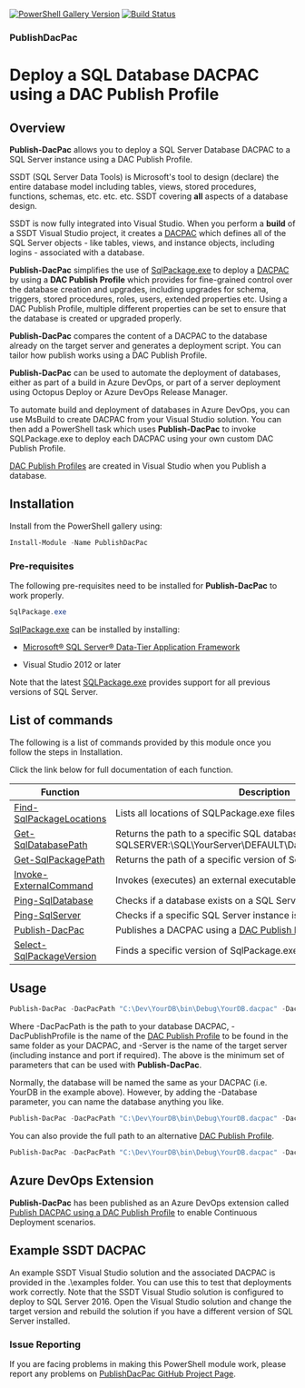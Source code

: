 [![PowerShell Gallery Version](https://img.shields.io/powershellgallery/v/PublishDacPac.svg)](https://www.powershellgallery.com/packages/PublishDacPac)
[![Build Status](https://qatar-re.visualstudio.com/QatarRe.BI/_apis/build/status/Test%20and%20Publish%20Package%20PublishDacPac?branchName=master)](https://qatar-re.visualstudio.com/QatarRe.BI/_build/latest?definitionId=51&branchName=master)

### PublishDacPac

# Deploy a SQL Database DACPAC using a DAC Publish Profile

## Overview

**Publish-DacPac** allows you to deploy a SQL Server Database DACPAC to a SQL Server instance using a DAC Publish Profile.

SSDT (SQL Server Data Tools) is Microsoft's tool to design (declare) the entire database model including tables, views, stored procedures, functions, schemas, etc. etc. etc.  SSDT covering **all** aspects of a database design.

SSDT is now fully integrated into Visual Studio.  When you perform a **build** of a SSDT Visual Studio project, it creates a [DACPAC](https://msdn.microsoft.com/en-IN/library/ee210546.aspx) which defines all of the SQL Server objects - like tables, views, and instance objects, including logins - associated with a database.

**Publish-DacPac** simplifies the use of [SqlPackage.exe](https://docs.microsoft.com/en-us/sql/tools/sqlpackage) to deploy a [DACPAC](https://msdn.microsoft.com/en-IN/library/ee210546.aspx) by using a **DAC Publish Profile** which provides for fine-grained control over the database creation and upgrades, including upgrades for schema, triggers, stored
procedures, roles, users, extended properties etc. Using a DAC Publish Profile, multiple different properties can be set to ensure that the database is created or upgraded properly.

**Publish-DacPac** compares the content of a DACPAC to the database already on the target server and generates a deployment script.  You can tailor how publish works using a DAC Publish Profile.

**Publish-DacPac** can be used to automate the deployment of databases, either as part of a build in Azure DevOps, or part of a server deployment using Octopus Deploy or Azure DevOps Release Manager.

To automate build and deployment of databases in Azure DevOps, you can use MsBuild to create DACPAC from your Visual Studio solution.  You can then add a PowerShell task which uses **Publish-DacPac** to invoke SQLPackage.exe to deploy each DACPAC using your own custom DAC Publish Profile.

[DAC Publish Profiles](https://github.com/DrJohnT/AzureDevOpsExtensionsForSqlServer/wiki/DAC-Publish-Profile) are created in Visual Studio when you Publish a database.

## Installation

Install from the PowerShell gallery using:

~~~~~~~~~~~~~~~~~~~~~~~~~~~~~~~~~~~~~~~~~~~~~~~~~~~~~~~~~~~~~~~~~~~~~ powershell
Install-Module -Name PublishDacPac
~~~~~~~~~~~~~~~~~~~~~~~~~~~~~~~~~~~~~~~~~~~~~~~~~~~~~~~~~~~~~~~~~~~~~~~~~~~~~~~~

### Pre-requisites

The following pre-requisites need to be installed for **Publish-DacPac** to work properly.

~~~~~~~~~~~~~~~~~~~~~~~~~~~~~~~~~~~~~~~~~~~~~~~~~~~~~~~~~~~~~~~~~~~~~ powershell
SqlPackage.exe
~~~~~~~~~~~~~~~~~~~~~~~~~~~~~~~~~~~~~~~~~~~~~~~~~~~~~~~~~~~~~~~~~~~~~~~~~~~~~~~~

[SqlPackage.exe](https://docs.microsoft.com/en-us/sql/tools/sqlpackage) can be installed by installing:

* [Microsoft® SQL Server® Data-Tier Application Framework](https://docs.microsoft.com/en-us/sql/tools/sqlpackage-download)

* Visual Studio 2012 or later

Note that the latest [SQLPackage.exe](https://docs.microsoft.com/en-us/sql/tools/sqlpackage-download) provides support for all previous versions of SQL Server.

## List of commands

The following is a list of commands provided by this module once you
follow the steps in Installation.

Click the link below for full documentation of each function.

| **Function**              | **Description**                                                             |
|--------------------------|-----------------------------------------------------------------------------|
| [Find-SqlPackageLocations](https://github.com/DrJohnT/PublishDacPac/blob/master/docs/Find-SqlPackageLocations.md) | Lists all locations of SQLPackage.exe files on the machine              |
| [Get-SqlDatabasePath](https://github.com/DrJohnT/PublishDacPac/blob/master/docs/Get-SqlDatabasePath.md) | Returns the path to a specific SQL database in the form: SQLSERVER:\SQL\YourServer\DEFAULT\Databases\YourSQLDatabase |
| [Get-SqlPackagePath](https://github.com/DrJohnT/PublishDacPac/blob/master/docs/Get-SqlPackagePath.md) | Returns the path of a specific version of SqlPackage.exe |
| [Invoke-ExternalCommand](https://github.com/DrJohnT/PublishDacPac/blob/master/docs/Invoke-ExternalCommand.md) | Invokes (executes) an external executable via the command-line |
| [Ping-SqlDatabase](https://github.com/DrJohnT/PublishDacPac/blob/master/docs/Ping-SqlDatabase.md) | Checks if a database exists on a SQL Server |
| [Ping-SqlServer](https://github.com/DrJohnT/PublishDacPac/blob/master/docs/Ping-SqlServer.md) | Checks if a specific SQL Server instance is available |
| [Publish-DacPac](https://github.com/DrJohnT/PublishDacPac/blob/master/docs/Publish-DacPac.md) | Publishes a DACPAC using a [DAC Publish Profile](https://github.com/DrJohnT/AzureDevOpsExtensionsForSqlServer/wiki/DAC-Publish-Profile)  |
| [Select-SqlPackageVersion](https://github.com/DrJohnT/PublishDacPac/blob/master/docs/Select-SqlPackageVersion.md) | Finds a specific version of SqlPackage.exe |

## Usage

~~~~~~~~~~~~~~~~~~~~~~~~~~~~~~~~~~~~~~~~~~~~~~~~~~~~~~~~~~~~~~~~~~~~~ powershell
Publish-DacPac -DacPacPath "C:\Dev\YourDB\bin\Debug\YourDB.dacpac" -DacPublishProfile "YourDB.CI.publish.xml" -Server "YourDBServer"
~~~~~~~~~~~~~~~~~~~~~~~~~~~~~~~~~~~~~~~~~~~~~~~~~~~~~~~~~~~~~~~~~~~~~~~~~~~~~~~~

Where -DacPacPath is the path to your database DACPAC, -DacPublishProfile is the name of the [DAC Publish Profile](https://github.com/DrJohnT/AzureDevOpsExtensionsForSqlServer/wiki/DAC-Publish-Profile) to be found in the same folder as your DACPAC, and -Server is the name of the target server (including instance and port if required).  The above is the minimum set of parameters that can be used with **Publish-DacPac**.

Normally, the database will be named the same as your DACPAC (i.e. YourDB in the example above).  However, by adding the -Database parameter, you can name the database anything you like.

~~~~~~~~~~~~~~~~~~~~~~~~~~~~~~~~~~~~~~~~~~~~~~~~~~~~~~~~~~~~~~~~~~~~~ powershell
Publish-DacPac -DacPacPath "C:\Dev\YourDB\bin\Debug\YourDB.dacpac" -DacPublishProfile "YourDB.CI.publish.xml" -Server "YourDBServer" -Database "YourNewNameDB"
~~~~~~~~~~~~~~~~~~~~~~~~~~~~~~~~~~~~~~~~~~~~~~~~~~~~~~~~~~~~~~~~~~~~~~~~~~~~~~~~

You can also provide the full path to an alternative [DAC Publish Profile](https://github.com/DrJohnT/AzureDevOpsExtensionsForSqlServer/wiki/DAC-Publish-Profile).

~~~~~~~~~~~~~~~~~~~~~~~~~~~~~~~~~~~~~~~~~~~~~~~~~~~~~~~~~~~~~~~~~~~~~ powershell
Publish-DacPac -DacPacPath "C:\Dev\YourDB\bin\Debug\YourDB.dacpac" -DacPublishProfile "C:\Dev\YourDB\bin\Debug\YourDB.CI.publish.xml" -Server "YourDBServer"
~~~~~~~~~~~~~~~~~~~~~~~~~~~~~~~~~~~~~~~~~~~~~~~~~~~~~~~~~~~~~~~~~~~~~~~~~~~~~~~~

## Azure DevOps Extension

**Publish-DacPac** has been published as an Azure DevOps extension called [Publish DACPAC using a DAC Publish Profile](https://marketplace.visualstudio.com/items?itemName=DrJohnExtensions.PublishDacPac) to enable Continuous Deployment scenarios.

## Example SSDT DACPAC

An example SSDT Visual Studio solution and the associated DACPAC is provided in the .\examples folder.  You can use this to test that deployments work correctly.  Note that the SSDT Visual Studio solution is configured to deploy to SQL Server 2016.  Open the Visual Studio solution and change the target version and rebuild the solution if you have a different version of SQL Server installed.

### Issue Reporting

If you are facing problems in making this PowerShell module work, please report any
problems on [PublishDacPac GitHub Project
Page](https://github.com/DrJohnT/PublishDacPac/issues).
